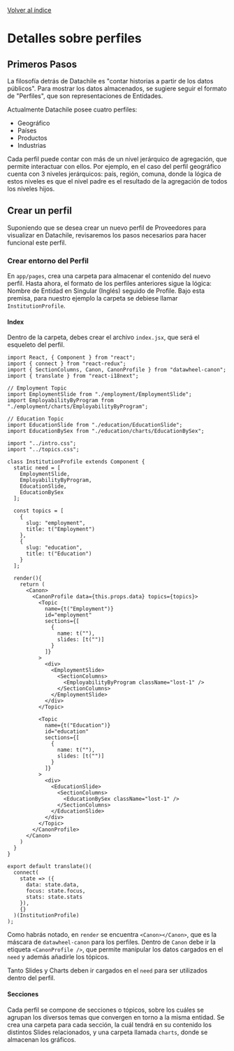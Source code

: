 [Volver al índice](general.md)

# Detalles sobre perfiles

## Primeros Pasos
La filosofía detrás de Datachile es "contar historias a partir de los datos públicos". Para mostrar los datos almacenados, se sugiere seguir el formato de "Perfiles", que son representaciones de Entidades. 

Actualmente Datachile posee cuatro perfiles:
* Geográfico
* Países
* Productos
* Industrias

Cada perfil puede contar con más de un nivel jerárquico de agregación, que permite interactuar con ellos. Por ejemplo, en el caso del perfil geográfico cuenta con 3 niveles jerárquicos: país, región, comuna, donde la lógica de estos niveles es que el nivel padre es el resultado de la agregación de todos los niveles hijos.

## Crear un perfil
Suponiendo que se desea crear un nuevo perfil de Proveedores para visualizar en Datachile, revisaremos los pasos necesarios para hacer funcional este perfil. 

### Crear entorno del Perfil
En `app/pages`, crea una carpeta para almacenar el contenido del nuevo perfil. Hasta ahora, el formato de los perfiles anteriores sigue la lógica: Nombre de Entidad en Singular (Inglés) seguido de Profile. Bajo esta premisa, para nuestro ejemplo la carpeta se debiese llamar `InstitutionProfile`.

#### Index
Dentro de la carpeta, debes crear el archivo `index.jsx`, que será el esqueleto del perfil. 

```JSX
import React, { Component } from "react";
import { connect } from "react-redux";
import { SectionColumns, Canon, CanonProfile } from "datawheel-canon";
import { translate } from "react-i18next";

// Employment Topic
import EmploymentSlide from "./employment/EmploymentSlide";
import EmployabilityByProgram from "./employment/charts/EmployabilityByProgram";

// Education Topic
import EducationSlide from "./education/EducationSlide";
import EducationBySex from "./education/charts/EducationBySex";

import "../intro.css";
import "../topics.css";

class InstitutionProfile extends Component {
  static need = [
    EmploymentSlide,
    EmployabilityByProgram,
    EducationSlide,
    EducationBySex
  ];

  const topics = [
    {
      slug: "employment",
      title: t("Employment")
    },
    {
      slug: "education",
      title: t("Education")
    }
  ];

  render(){
    return (
      <Canon>
        <CanonProfile data={this.props.data} topics={topics}>
          <Topic
            name={t("Employment")}
            id="employment"
            sections={[
              {
                name: t(""),
                slides: [t("")]
              }
            ]}
          >
            <div>
              <EmploymentSlide>
                <SectionColumns>
                  <EmployabilityByProgram className="lost-1" />
                </SectionColumns>
              </EmploymentSlide>
            </div>
          </Topic>

          <Topic
            name={t("Education")}
            id="education"
            sections={[
              {
                name: t(""),
                slides: [t("")]
              }
            ]}
          >
            <div>
              <EducationSlide>
                <SectionColumns>
                  <EducationBySex className="lost-1" />
                </SectionColumns>
              </EducationSlide>
            </div>
          </Topic>
        </CanonProfile>
      </Canon>
    )
  }
}

export default translate()(
  connect(
    state => ({
      data: state.data,
      focus: state.focus,
      stats: state.stats
    }),
    {}
  )(InstitutionProfile)
);
```

Como habrás notado, en `render` se encuentra `<Canon></Canon>`, que es la máscara de `datawheel-canon` para los perfiles. Dentro de `Canon` debe ir la etiqueta `<CanonProfile />`, que permite manipular los datos cargados en el `need` y además añadirle los tópicos.

Tanto Slides y Charts deben ir cargados en el `need` para ser utilizados dentro del perfil.

#### Secciones
Cada perfil se compone de secciones o tópicos, sobre los cuáles se agrupan los diversos temas que convergen en torno a la misma entidad. Se crea una carpeta para cada sección, la cuál tendrá en su contenido los distintos Slides relacionados, y una carpeta llamada `charts`, donde se almacenan los gráficos.
